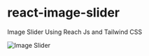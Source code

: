# react-image-slider
Image Slider Using Reach Js and Tailwind CSS

![Image Slider](https://github.com/mehar0ali/react-image-slider/assets/108994001/d78e4c4f-ee76-42ff-86c7-55e63c560fc3)

